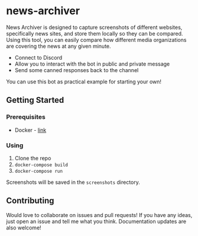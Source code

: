 # news-archiver

News Archiver is designed to capture screenshots of different websites, specifically news sites, and store them locally so they can be compared. Using this tool, you can easily compare how different media organizations are covering the news at any given minute. 

* Connect to Discord
* Allow you to interact with the bot in public and private message
* Send some canned responses back to the channel

You can use this bot as practical example for starting your own!

## Getting Started

### Prerequisites

- Docker - [link](https://www.docker.com/products/docker-desktop)

### Using

1. Clone the repo
2. ```docker-compose build```
3. ```docker-compose run```

Screenshots will be saved in the `screenshots` directory.

## Contributing

Would love to collaborate on issues and pull requests! If you have any ideas, just open an issue and tell me what you think. Documentation updates are also welcome!
